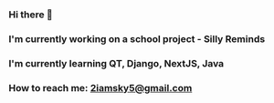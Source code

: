### Hi there 👋
### I'm currently working on a school project - Silly Reminds
### I'm currently learning QT, Django, NextJS, Java
### How to reach me: 2iamsky5@gmail.com
<!--
**skytokox/skytokox** is a ✨ _special_ ✨ repository because its `README.md` (this file) appears on your GitHub profile.

Here are some ideas to get you started:

- 🔭 I’m currently working on ...
- 🌱 I’m currently learning ...
- 👯 I’m looking to collaborate on ...
- 🤔 I’m looking for help with ...
- 💬 Ask me about ...
- 📫 How to reach me: ...
- 😄 Pronouns: ...
- ⚡ Fun fact: ...
-->
